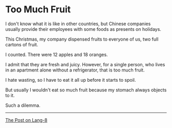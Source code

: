 # Too Much Fruit

I don't know what it is like in other countries, but Chinese companies usually provide their employees with some foods as presents on holidays.

This Christmas, my company dispensed fruits to everyone of us, two full cartons of fruit.

I counted. There were 12 apples and 18 oranges.

I admit that they are fresh and juicy. However, for a single person, who lives in an apartment alone without a refrigerator, that is too much fruit.

I hate wasting, so I have to eat it all up before it starts to spoil. 

But usually I wouldn't eat so much fruit because my stomach always objects to it.

Such a dilemma.

---

[The Post on Lang-8](http://lang-8.com/1358180/journals/184577990814251982031209744653832423456)
